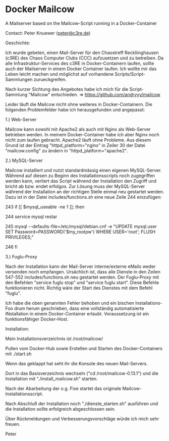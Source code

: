 # Docker Mailcow

A Mailserver based on the Mailcow-Script running in a Docker-Container

Contact: Peter Knuewer (peter@c3re.de)

Geschichte:

Ich wurde gebeten, einen Mail-Server für den Chaostreff Reckliinghausen (c3RE) des Chaos Computer Clubs (CCC) aufzusetzen und zu betreiben. Da alle Infrastruktur-Services des c3RE in Docker-Containern laufen, sollte auch der Mailserver in einem Docker Container laufen. Ich wollte mir das Leben leicht machen und möglichst auf vorhandene Scripts/Script-Sammlungen zurueckgreifen. 

Nach kurzer Sichtung des Angebotes habe ich mich für die Script-Sammlung "Mailcow" entschieden.
=> https://github.com/andryyy/mailcow

Leider läuft die Mailcow nicht ohne weiteres in Docker-Containern. Die folgenden Problemfelder habe ich herausgefunden und angepasst:

1.) Web-Server

Mailcow kann sowohl mit Apache2 als auch mit Nginx als Web-Server betrieben werden. In meinem Docker-Container habe ich aber Nginx noch nicht zum laufen gebracht. Apache2 läuft ohne Probleme. Aus diesem Grund ist der Eintrag "httpd_platform="nginx" in Zeiler 30 der Datei "mailcow.config" zu ändern in "httpd_platform="apache2".

2.) MySQL-Server

Mailcow installiert und nutzt standardmässig einen eigenen MySQL-Server. Während auf diesen zu Beginn des Installationsscripts noch zugegriffen werden kann, verliert das Script während der Installation den Zugriff und bricht ab bzw. endet erfolgos. Zur Lösung muss der MySQL-Server während der Installation an der richtigen Stelle einmal neu gestartet werden. Dazu ist in der Datei includes/functions.sh eine neue Zeile 244 einzufügen:

243 if [[ $mysql_useable -ne 1 ]]; then

244				service mysql restar

245 			mysql --defaults-file=/etc/mysql/debian.cnf -e "UPDATE mysql.user SET Password=PASSWORD('$my_rootpw') WHERE USER='root'; FLUSH PRIVILEGES;"

246 fi

3.) Fuglu-Proxy

Nach der Installation kann der Mail-Server interne/externe eMails weder versenden noch empfangen. Ursächlich ist, dass alle Dienste in den Zeilen 547-552 includes/functions.sh neu gestartet werden. Der Fuglu-Proxy mit den Befehlen "service fuglu stop" und "service fuglu start". Diese Befehle funktionieren nicht. Richtig wäre der Start des Dienstes mit dem Befehl "fuglu".

Ich habe die oben genannten Fehler behoben und ein bischen Installations-Foo drum herum geschrieben, dass eine vollständig automatisierte INstallation in einem Docker-Container erlaubt. Voraussetzung ist ein funktionsfähiger Docker-Host.

Installation:

Mein Installationsverzeichnis ist /root/mailcow/

Pullen vom Docker-Hub sowie Erstellen und Starten des Docker-Containers mit ./start.sh

Wenn das geklappt hat seht ihr die Konsole des neuen Mail-Servers.

Dort in das Basisverzeichnis wechseln ("cd /root/mailcow-0.13.1") und die Installation mit "./install_mailcow.sh" starten. 

Nach der Abarbeitung der o.g. Fixe startet das originale Mailcow-Installationsscript. 

Nach Abschluß der Installation noch "./dienste_starten.sh" ausführen und die Installation sollte erfolgreich abgeschlossen sein.

Über Rückmeldungen und Verbesserungsvorschläge würde ich mich sehr freuen.

Peter
